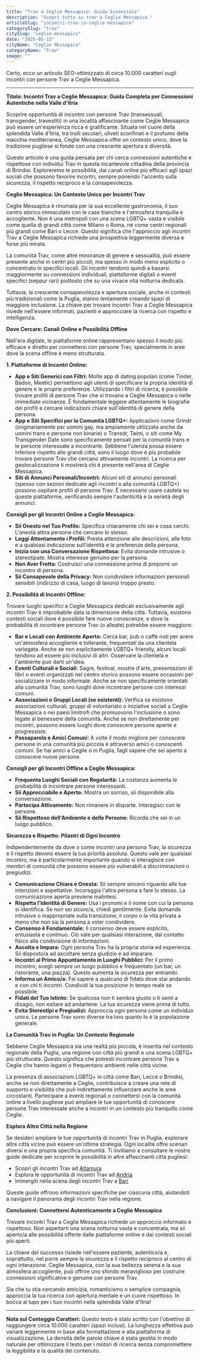 ```yaml
---
title: "Trav a Ceglie Messapico: Guida Essenziale"
description: "Scopri tutto su trav a Ceglie Messapico."
articleSlug: "incontri-trav-in-ceglie-messapico" 
categorySlug: "trav"
citySlug: "ceglie-messapico"
date: "2025-05-13"
cityName: "Ceglie Messapico"
categoryName: "Trav"
image: ""
---
```


Certo, ecco un articolo SEO-ottimizzato di circa 10.000 caratteri sugli incontri con persone Trav a Ceglie Messapica.

---

**Titolo: Incontri Trav a Ceglie Messapica: Guida Completa per Connessioni Autentiche nella Valle d'Itria**

Scoprire opportunità di incontro con persone Trav (transessuali, transgender, travestiti) in una località affascinante come Ceglie Messapica può essere un'esperienza ricca e gratificante. Situata nel cuore della splendida Valle d'Itria, tra trulli secolari, uliveti sconfinati e il profumo della macchia mediterranea, Ceglie Messapica offre un contesto unico, dove la tradizione pugliese si fonde con una crescente apertura e diversità.

Questo articolo è una guida pensata per chi cerca connessioni autentiche e rispettose con individui Trav in questa incantevole cittadina della provincia di Brindisi. Esploreremo le possibilità, dai canali online più efficaci agli spazi sociali che possono favorire incontri, sempre ponendo l'accento sulla sicurezza, il rispetto reciproco e la consapevolezza.

**Ceglie Messapica: Un Contesto Unico per Incontri Trav**

Ceglie Messapica è rinomata per la sua eccellente gastronomia, il suo centro storico immacolato con le case bianche e l'atmosfera tranquilla e accogliente. Non è una metropoli con una scena LGBTQ+ vasta e visibile come quella di grandi città come Milano o Roma, né come centri regionali più grandi come Bari o Lecce. Questo significa che l'approccio agli incontri Trav a Ceglie Messapica richiede una prospettiva leggermente diversa e forse più mirata.

La comunità Trav, come altre minoranze di genere e sessualità, può essere presente anche in centri più piccoli, ma spesso in modo meno esplicito o concentrato in specifici locali. Gli incontri tendono quindi a basarsi maggiormente su connessioni individuali, piattaforme digitali o eventi specifici (seppur rari) piuttosto che su una vivace vita notturna dedicata.

Tuttavia, la crescente consapevolezza e apertura sociale, anche in contesti più tradizionali come la Puglia, stanno lentamente creando spazi di maggiore inclusione. La chiave per trovare incontri Trav a Ceglie Messapica risiede nell'essere informati, pazienti e approcciare la ricerca con rispetto e intelligenza.

**Dove Cercare: Canali Online e Possibilità Offline**

Nell'era digitale, le piattaforme online rappresentano spesso il modo più efficace e diretto per connettersi con persone Trav, specialmente in aree dove la scena offline è meno strutturata.

**1. Piattaforme di Incontri Online:**

*   **App e Siti Generici con Filtri:** Molte app di dating popolari (come Tinder, Badoo, Meetic) permettono agli utenti di specificare la propria identità di genere e le proprie preferenze. Utilizzando i filtri di ricerca, è possibile trovare profili di persone Trav che si trovano a Ceglie Messapica o nelle immediate vicinanze. È fondamentale leggere attentamente le biografie dei profili e cercare indicazioni chiare sull'identità di genere della persona.
*   **App e Siti Specifici per la Comunità LGBTQ+:** Applicazioni come Grindr (originariamente per uomini gay, ma ampiamente utilizzata anche da uomini trans e persone non binarie) o Transdr, Taimi, o siti come My Transgender Date sono specificamente pensati per la comunità trans e le persone interessate a incontrarle. Sebbene l'utenza possa essere inferiore rispetto alle grandi città, sono il luogo dove è più probabile trovare persone Trav che cercano attivamente incontri. La ricerca per geolocalizzazione ti mostrerà chi è presente nell'area di Ceglie Messapica.
*   **Siti di Annunci Personali/Incontri:** Alcuni siti di annunci personali (spesso con sezioni dedicate agli incontri o alla comunità LGBTQ+) possono ospitare profili di persone Trav. È necessario usare cautela su queste piattaforme, verificando sempre l'autenticità e la serietà degli annunci.

**Consigli per gli Incontri Online a Ceglie Messapica:**

*   **Sii Onesto nel Tuo Profilo:** Specifica chiaramente chi sei e cosa cerchi. L'onestà attira persone che cercano lo stesso.
*   **Leggi Attentamente i Profili:** Presta attenzione alle descrizioni, alle foto e a qualsiasi indicazione sull'identità e le preferenze della persona.
*   **Inizia con una Conversazione Rispettosa:** Evita domande intrusive o stereotipate. Mostra interesse genuino per la persona.
*   **Non Aver Fretta:** Costruisci una connessione prima di proporre un incontro di persona.
*   **Sii Consapevole della Privacy:** Non condividere informazioni personali sensibili (indirizzo di casa, luogo di lavoro) troppo presto.

**2. Possibilità di Incontri Offline:**

Trovare luoghi specifici a Ceglie Messapica dedicati esclusivamente agli incontri Trav è improbabile data la dimensione della città. Tuttavia, esistono contesti sociali dove è possibile fare nuove conoscenze, e dove la probabilità di incontrare persone Trav (o alleate) potrebbe essere maggiore:

*   **Bar e Locali con Ambiente Aperto:** Cerca bar, pub o caffè noti per avere un'atmosfera accogliente e tollerante, frequentati da una clientela variegata. Anche se non esplicitamente LGBTQ+ friendly, alcuni locali tendono ad essere più inclusivi di altri. Osservare la clientela e l'ambiente può darti un'idea.
*   **Eventi Culturali e Sociali:** Sagre, festival, mostre d'arte, presentazioni di libri o eventi organizzati nel centro storico possono essere occasioni per socializzare in modo informale. Anche se non specificamente orientati alla comunità Trav, sono luoghi dove incontrare persone con interessi comuni.
*   **Associazioni o Gruppi Locali (se esistenti):** Verifica se esistono associazioni culturali, gruppi di volontariato o iniziative sociali a Ceglie Messapica o nei paesi limitrofi che promuovono l'inclusione o sono legate al benessere della comunità. Anche se non direttamente per incontri, possono essere luoghi dove conoscere persone aperte e progressiste.
*   **Passaparola e Amici Comuni:** A volte il modo migliore per conoscere persone in una comunità più piccola è attraverso amici o conoscenti comuni. Se hai amici a Ceglie o in Puglia, fagli sapere che sei aperto a conoscere nuove persone.

**Consigli per gli Incontri Offline a Ceglie Messapica:**

*   **Frequenta Luoghi Sociali con Regolarità:** La costanza aumenta le probabilità di incontrare persone interessanti.
*   **Sii Approcciabile e Aperto:** Mostra un sorriso, sii disponibile alla conversazione.
*   **Partecipa Attivamente:** Non rimanere in disparte. Interagisci con le persone.
*   **Sii Rispettoso dell'Ambiente e delle Persone:** Ricorda che sei in un luogo pubblico.

**Sicurezza e Rispetto: Pilastri di Ogni Incontro**

Indipendentemente da dove o come incontri una persona Trav, la sicurezza e il rispetto devono essere la tua priorità assoluta. Questo vale per qualsiasi incontro, ma è particolarmente importante quando si interagisce con membri di comunità che possono essere più vulnerabili a discriminazioni o pregiudizi.

*   **Comunicazione Chiara e Onesta:** Sii sempre sincero riguardo alle tue intenzioni e aspettative. Incoraggia l'altra persona a fare lo stesso. La comunicazione aperta previene malintesi.
*   **Rispetta l'Identità di Genere:** Usa i pronomi e il nome con cui la persona si identifica. Se non sei sicuro/a, chiedi gentilmente. Evita domande intrusive o inappropriate sulla transizione, il corpo o la vita privata a meno che non sia la persona a voler condividere.
*   **Consenso è Fondamentale:** Il consenso deve essere esplicito, entusiasta e continuo. Ciò vale per qualsiasi interazione, dal contatto fisico alla condivisione di informazioni.
*   **Ascolta e Impara:** Ogni persona Trav ha la propria storia ed esperienza. Sii disposto/a ad ascoltare senza giudizio e ad imparare.
*   **Incontri al Primo Appuntamento in Luoghi Pubblici:** Per il primo incontro, scegli sempre un luogo pubblico e frequentato (un bar, un ristorante, una piazza). Questo aumenta la sicurezza per entrambi.
*   **Informa un Amico/a:** Fai sapere a qualcuno di fidato dove stai andando e con chi ti incontri. Condividi la tua posizione in tempo reale se possibile.
*   **Fidati del Tuo Istinto:** Se qualcosa non ti sembra giusto o ti senti a disagio, non esitare ad andartene. La tua sicurezza viene prima di tutto.
*   **Evita Stereotipi e Pregiudizi:** Approccia ogni persona come un individuo unico. Le persone Trav sono diverse tra loro quanto lo è la popolazione generale.

**La Comunità Trav in Puglia: Un Contesto Regionale**

Sebbene Ceglie Messapica sia una realtà più piccola, è inserita nel contesto regionale della Puglia, una regione con città più grandi e una scena LGBTQ+ più strutturata. Questo significa che potresti incontrare persone Trav a Ceglie che hanno legami o frequentano ambienti nelle città vicine.

La presenza di associazioni LGBTQ+ in città come Bari, Lecce o Brindisi, anche se non direttamente a Ceglie, contribuisce a creare una rete di supporto e visibilità che può indirettamente influenzare anche le aree circostanti. Partecipare a eventi regionali o connettersi con la comunità online a livello pugliese può ampliare le tue opportunità di conoscere persone Trav interessate anche a incontri in un contesto più tranquillo come Ceglie.

**Esplora Altre Città nella Regione**

Se desideri ampliare le tue opportunità di incontri Trav in Puglia, esplorare altre città vicine può essere un'ottima strategia. Ogni località offre scenari diversi e una propria specifica comunità. Ti invitiamo a consultare le nostre guide dedicate per scoprire le possibilità in altre affascinanti città pugliesi:

*   Scopri gli incontri Trav ad [Altamura](/altamura/trav/incontri-trav-in-altamura)
*   Esplora le opportunità di incontri Trav ad [Andria](/andria/trav/incontri-trav-in-andria)
*   Immergiti nella scena degli incontri Trav a [Bari](/bari/trav/incontri-trav-in-bari)

Queste guide offrono informazioni specifiche per ciascuna città, aiutandoti a navigare il panorama degli incontri Trav nella regione.

**Conclusioni: Connettersi Autenticamente a Ceglie Messapica**

Trovare incontri Trav a Ceglie Messapica richiede un approccio informato e rispettoso. Non aspettarti una scena notturna vasta e concentrata, ma sii aperto/a alle possibilità offerte dalle piattaforme online e dai contesti sociali più aperti.

La chiave del successo risiede nell'essere paziente, autentico/a e, soprattutto, nel porre sempre la sicurezza e il rispetto reciproco al centro di ogni interazione. Ceglie Messapica, con la sua bellezza serena e la sua atmosfera accogliente, può offrire uno sfondo meraviglioso per costruire connessioni significative e genuine con persone Trav.

Sia che tu stia cercando amicizia, romanticismo o semplice compagnia, approccia la tua ricerca con apertura mentale e un cuore rispettoso. In bocca al lupo per i tuoi incontri nella splendida Valle d'Itria!

---

**Nota sul Conteggio Caratteri:** Questo testo è stato scritto con l'obiettivo di raggiungere circa 10.000 caratteri (spazi inclusi). La lunghezza effettiva può variare leggermente in base alla formattazione e alla piattaforma di visualizzazione. La densità delle parole chiave è stata gestita in modo naturale per ottimizzare il testo per i motori di ricerca senza compromettere la leggibilità e la qualità del contenuto.
